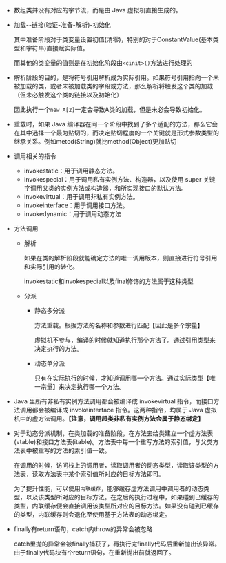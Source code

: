 - 数组类并没有对应的字节流，而是由 Java 虚拟机直接生成的。

- 加载--链接(验证-准备-解析)-初始化

  其中准备阶段对于类变量设置初值(清零)，特别的对于ConstantValue(基本类型和字符串)直接赋实际值。

  而其他的类变量的值则是在初始化阶段由`<cinit>()`方法进行处理的

- 解析阶段的目的，是将符号引用解析成为实际引用。如果符号引用指向一个未被加载的类，或者未被加载类的字段或方法，那么解析将触发这个类的加载（但未必触发这个类的链接以及初始化）

  因此执行一个`new A[2]`一定会导致A类的加载，但是未必会导致初始化。

- 重载时，如果 Java 编译器在同一个阶段中找到了多个适配的方法，那么它会在其中选择一个最为贴切的，而决定贴切程度的一个关键就是形式参数类型的继承关系。例如metod(String)就比method(Object)更加贴切

- 调用相关的指令

  - invokestatic：用于调用静态方法。 
  - invokespecial：用于调用私有实例方法、构造器，以及使用 super 关键字调用父类的实例方法或构造器，和所实现接口的默认方法。
  -  invokevirtual：用于调用非私有实例方法。
  -  invokeinterface：用于调用接口方法。 
  - invokedynamic：用于调用动态方法

- 方法调用

  - 解析

    如果在类的解析阶段就能确定方法的唯一调用版本，则直接进行符号引用和实际引用的转化。

    invokestatic和invokespecial以及final修饰的方法属于这种类型

  - 分派

    - 静态多分派

      方法重载。根据方法的名称和参数进行匹配【因此是多个宗量】

      虚拟机不参与，编译的时候就知道执行那个方法了。通过引用类型来决定执行的方法。

    - 动态单分派

      只有在实际执行的时候，才知道调用哪一个方法。通过实际类型【唯一宗量】来决定执行哪一个方法。

- Java 里所有非私有实例方法调用都会被编译成 invokevirtual 指令，而接口方法调用都会被编译成 invokeinterface 指令。这两种指令，均属于 Java 虚拟机中的虚方法调用。**【注意，调用超类非私有实例方法会属于静态绑定】**

- 对于动态分派机制，在类加载的准备阶段，在方法去给类建立一个虚方法表(vtable)和接口方法表(itable)。方法表中每一个重写方法的索引值，与父类方法表中被重写的方法的索引值一致。

  在调用的时候，访问栈上的调用者，读取调用者的动态类型，读取该类型的方法表，读取方法表中某个索引值所对应的目标方法即可。

  为了提升性能，可以使用`内联缓存`，能够缓存虚方法调用中调用者的动态类型，以及该类型所对应的目标方法。在之后的执行过程中，如果碰到已缓存的类型，内联缓存便会直接调用该类型所对应的目标方法。如果没有碰到已缓存的类型，内联缓存则会退化至使用基于方法表的动态绑定。

- finally有return语句，catch内throw的异常会被忽略

  catch里抛的异常会被finally捕获了，再执行完finally代码后重新抛出该异常。由于finally代码块有个return语句，在重新抛出前就返回了。